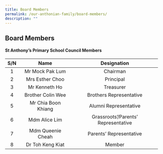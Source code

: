 ```yaml
---
title: Board Members
permalink: /our-anthonian-family/board-members/
description: ""
---
```

## Board Members 

#### St Anthony’s Primary School Council Members

| S/N |         Name         |              Designation             |
|:---:|:--------------------:|:------------------------------------:|
|  1  |  Mr Mock Pak Lum     |  Chairman                            |
|  2  |  Mrs Esther Choo     |  Principal                           |
|  3  |  Mr Kenneth Ho       |  Treasurer                           |
|  4  |  Brother Colin Wee   |  Brothers Representative             |
|  5  |  Mr Chia Boon Khiang |  Alumni Representative               |
|  6  |  Mdm Alice Lim       |  Grassroots’/Parents’ Representative |
|  7  |  Mdm Queenie Cheah   |  Parents’ Representative             |
|  8  |  Dr Toh Keng Kiat    |  Member                              |